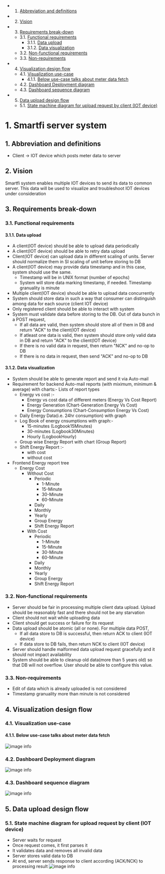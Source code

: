 <!-- vscode-markdown-toc -->
* 1. [Abbreviation and definitions](#Abbreviationanddefinitions)
* 2. [Vision](#Vision)
* 3. [Requirements break-down](#Requirementsbreak-down)
	* 3.1. [Functional requirements](#Functionalrequirements)
		* 3.1.1. [Data upload](#Dataupload)
		* 3.1.2. [Data visualization](#Datavisualization)
	* 3.2. [Non-functional requirements](#Non-functionalrequirements)
	* 3.3. [Non-requirements](#Non-requirements)
* 4. [Visualization design flow](#Visualizationdesignflow)
	* 4.1. [Visualization use-case](#Visualizationuse-case)
		* 4.1.1. [Below use-case talks about meter data fetch](#Belowuse-casetalksaboutmeterdatafetch)
	* 4.2. [Dashboard Deployment diagram](#DashboardDeploymentdiagram)
	* 4.3. [Dashboard sequence diagram](#Dashboardsequencediagram)
* 5. [Data upload design flow](#Datauploaddesignflow)
	* 5.1. [State machine diagram for upload request by client (IOT device)](#StatemachinediagramforuploadrequestbyclientIOTdevice)

<!-- vscode-markdown-toc-config
	numbering=true
	autoSave=true
	/vscode-markdown-toc-config -->
<!-- /vscode-markdown-toc -->

# 1. Smartfi server system
##  1. <a name='Abbreviationanddefinitions'></a>Abbreviation and definitions
*  Client -> IOT device which posts meter data to server

##  2. <a name='Vision'></a>Vision
Smartfi system enables multiple IOT devices to send its data to common server. This data will be used to visualize and troubleshoot IOT devices under consideration

##  3. <a name='Requirementsbreak-down'></a>Requirements break-down
###  3.1. <a name='Functionalrequirements'></a>Functional requirements
####  3.1.1. <a name='Dataupload'></a>Data upload
* A client(IOT device) should be able to upload data periodically
* A client(IOT device) should be able to retry data upload
* Client(IOT device) can upload data in different scaling of units. Server should normalize them in SI scaling of unit before storing to DB
* A client(IOT device) may provide data timestamp and in this case, system should use the same. 
    * Timestamp will be in UNIX format (number of epochs)
    * System will store data marking timestamp, if needed. Timestamp granuality is minute
* Multiple client(IOT device) should be able to upload data concurrently
* System should store data in such a way that consumer can distinguish among data for each source (client IOT device)
* Only registered client should be able to interact with system
* System must validate data before storing to the DB. Out of data bunch in a POST request, 
    * If all data are valid, then system should store all of them in DB and return "ACK" to the client(IOT device)
    * If atleast one data is valid, then system should store only valid data in DB and return "ACK" to the client(IOT device) 
    * If there is no valid data in request, then return "NCK" and no-op to DB
    * If there is no data in request, then send "ACK" and no-op to DB

####  3.1.2. <a name='Datavisualization'></a>Data visualization
* System should be able to generate report and send it via Auto-mail
* Requirement for backend Auto-mail reports (with miximum, minimum & average) with charts:- Lists of report types
    * Energy vs cost :-
        * Energy vs cost data of different meters (Energy Vs Cost Report)
        * Energy Generation (Chart-Generation Energy Vs Cost)
        * Energy Consumptions (Chart-Consumption Energy Vs Cost)
    * Daily Energy Data(i.e. 24hr consumption) with graph
    * Log Book of energy cnsumptions with graph:-
        * 15-minutes (Logbook15Minutes)
        * 30-minutes (Logbook30Minutes)
        * Hourly (LogbookHourly)
    * Group wise Energy Report with chart (Group Report)
    * Shift Energy Report :-
        * with cost
        * without cost
* Frontend Energy report tree
    * Energy Cost
        * Without Cost
            * Periodic 
                * 1-Minute
                * 15-Minute
                * 30-Minute
                * 60-Minute
            * Daily
            * Monthly
            * Yearly
            * Group Energy
            * Shift Energy Report
        * With Cost
            * Periodic 
                * 1-Minute
                * 15-Minute
                * 30-Minute
                * 60-Minute
            * Daily
            * Monthly
            * Yearly
            * Group Energy
            * Shift Energy Report


###  3.2. <a name='Non-functionalrequirements'></a>Non-functional requirements
* Server should be fair in processing multiple client data upload. Upload should be reasonably fast and there should not be any starvation
* Client should not wait while uploading data 
* Client should get success or failure for its request
* Data upload should be atomic (all or none). For multiple data POST,
    * If all data store to DB is successful, then return ACK to client (IOT device)
    * If data store to DB fails, then return NCK to client (IOT device)
* Server should handle  malformed data upload request gracefully and it should not impact availability
* System should be able to cleanup old data(more than 5 years old) so that DB will not overflow. User should be able to configure this value.


###  3.3. <a name='Non-requirements'></a>Non-requirements
* Edit of data which is already uploaded is not considered
* Timestamp granuality more than minute is not considered

##  4. <a name='Visualizationdesignflow'></a>Visualization design flow

###  4.1. <a name='Visualizationuse-case'></a>Visualization use-case
####  4.1.1. <a name='Belowuse-casetalksaboutmeterdatafetch'></a>Below use-case talks about meter data fetch
![image info](./data/usecase-Visualize.jpg)

###  4.2. <a name='DashboardDeploymentdiagram'></a>Dashboard Deployment diagram
![image info](./data/deployment-dashboard_flow.jpg)

###  4.3. <a name='Dashboardsequencediagram'></a>Dashboard sequence diagram
![image info](./data/sequencediagram-Dashboard_flow.jpg)


##  5. <a name='Datauploaddesignflow'></a>Data upload design flow
###  5.1. <a name='StatemachinediagramforuploadrequestbyclientIOTdevice'></a>State machine diagram for upload request by client (IOT device)
* Server waits for request
* Once request comes, it first parses it
* It validates data and removes all invalid data
* Server stores valid data to DB
* At end, server sends response to client according (ACK/NCK) to processing result
![image info](./data/Statechart_metered_data_upload.jpg)
